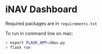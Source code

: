 # iNAV Dashboard

Required packages are in `requirements.txt`

To run in command line on mac:
``` zsh
> export FLASK_APP=iNav.py
> flask run

```

